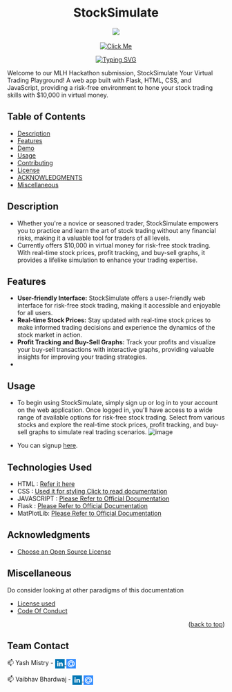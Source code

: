 
<div align="center">
  <h1 style="text-align: center;">StockSimulate</h1>
</div>



<p align="center">
  <img src="https://github.com/vaibhavx42/stocksimulate/assets/110530263/764a475f-b298-48bc-889d-b9748ac3ad8d" width="400" />
</p>
<div align="center">
  <a href="https://stocksimulate.vercel.app//" target="_blank">
    <img src="https://img.shields.io/badge/Click%20Me-red.svg?style=for-the-badge&logo=vercel&logoColor=white" alt="Click Me" to try the app />
  </a>
</div>


<p align="center">
  <a href="https://git.io/typing-svg">
    <img src=https://readme-typing-svg.demolab.com?font=Fira+Code&size=30&pause=997&color=F74C4C&background=992AFF00&multiline=true&width=435&lines=MADE+FOR+MLH+HACKATHON" alt="Typing SVG">
  </a>
</p>


Welcome to our MLH Hackathon submission, StockSimulate Your Virtual Trading Playground! A web app built with Flask, HTML, CSS, and JavaScript, providing a risk-free environment to hone your stock trading skills with $10,000 in virtual money.

## Table of Contents

- [Description](#Description)
- [Features](#features)
- [Demo](#demo)
- [Usage](#usage)
- [Contributing](#contributing)
- [License](#license)
- [ACKNOWLEDGMENTS](#ACKNOWLEDGMENTS)
- [Miscellaneous](#Miscellaneous)

## Description

- Whether you're a novice or seasoned trader, StockSimulate empowers you to practice and learn the art of stock trading without any financial risks, making it a valuable tool for traders of all levels.
- Currently offers $10,000 in virtual money for risk-free stock trading. With real-time stock prices, profit tracking, and buy-sell graphs, it provides a lifelike simulation to enhance your trading expertise.

## Features

- **User-friendly Interface:** StockSimulate offers a user-friendly web interface for risk-free stock trading, making it accessible and enjoyable for all users.
- **Real-time Stock Prices:** Stay updated with real-time stock prices to make informed trading decisions and experience the dynamics of the stock market in action.
- **Profit Tracking and Buy-Sell Graphs:** Track your profits and visualize your buy-sell transactions with interactive graphs, providing valuable insights for improving your trading strategies.
- 
## Usage
- To begin using StockSimulate, simply sign up or log in to your account on the web application. Once logged in, you'll have access to a wide range of available options for risk-free stock trading. Select from various stocks and explore the real-time stock prices, profit tracking, and buy-sell graphs to simulate real trading scenarios.
![image](https://github.com/vaibhavx42/MLH_HACKATHON/assets/110530263/99b8ba5e-681a-42d7-bb20-082c2fb64f5c)

- You can signup [here](https://stocksimulate.vercel.app/).

<!--
- [![Typing SVG](https://readme-typing-svg.demolab.com?font=Fira+Code&size=10&duration=7000&pause=10&color=F72DAF&width=435&lines=%E2%9A%A0%EF%B8%8F+Template+2+is+facing+some+difficulties+)](https://git.io/typing-svg)

- [![Typing SVG](https://readme-typing-svg.demolab.com?font=Fira+Code&size=10&duration=7000&pause=10&color=F72DAF&width=435&lines=%E2%9A%A0%EF%B8%8FPlease+choose+Portfolio+1+as+an+alternative+while+we+resolve+the+issue.+It+is+being+corrected.)](https://git.io/typing-svg)
-->
## Technologies Used

- HTML : [Refer it here](https://developer.mozilla.org/en-US/docs/Web/HTML)
- CSS : [Used it for styling Click to read documentation](https://developer.mozilla.org/en-US/docs/Web/HTML)
- JAVASCRIPT : [Please Refer to Official Documentation](https://developer.mozilla.org/en-US/docs/Web/JavaScript)
- Flask : [Please Refer to Official Documentation](https://flask.palletsprojects.com/en/2.3.x/)
- MatPlotLib: [Please Refer to Official Documentation](https://matplotlib.org/stable/index.html)

<!-- ACKNOWLEDGMENTS -->
## Acknowledgments

* [Choose an Open Source License](https://choosealicense.com)

## Miscellaneous
Do consider looking at other paradigms of this documentation

  - [License used](/LICENSE.txt)
  - [Code Of Conduct](/CodeofConduct.md)
                       
<p align="right">(<a href="./Description">back to top</a>)</p>  
                      
## Team Contact
<p>
📫 Yash Mistry -
<a href="https://www.linkedin.com/in/yashmistry24">
  <img align="center" alt="yash linkedin" width="22px" src="https://raw.githubusercontent.com/edent/SuperTinyIcons/master/images/svg/linkedin.svg" />
</a> 
<a href="mailto:yash.mistry.g43@gmail.com">
  <img align="center" alt="yash's mail" width="22px" src="https://raw.githubusercontent.com/edent/SuperTinyIcons/master/images/svg/mail.svg" />
</a> 
</p>

📫 Vaibhav Bhardwaj -
<a href="https://www.linkedin.com/in/bhardwajvaibhav42">
  <img align="center" alt="yash linkedin" width="22px" src="https://raw.githubusercontent.com/edent/SuperTinyIcons/master/images/svg/linkedin.svg" />
</a> 
<a href="mailto:bhardwajvaibhav186@gmail.com">
  <img align="center" alt="yash's mail" width="22px" src="https://raw.githubusercontent.com/edent/SuperTinyIcons/master/images/svg/mail.svg" />
</a> 
</p>                                         
                         
                                         
